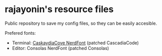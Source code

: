 # rajayonin's resource files

Public repository to save my config files, so they can be easily accesible.

Prefered fonts:
- Terminal: [CaskaydiaCove NerdFont](https://github.com/ryanoasis/nerd-fonts/tree/master/patched-fonts/CascadiaMono) (patched CascadiaCode)
- Editor: Consolas NerdFont (patched Consolas)
